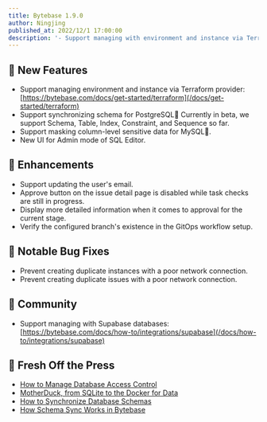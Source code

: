 ```yaml
---
title: Bytebase 1.9.0
author: Ningjing
published_at: 2022/12/1 17:00:00
description: '- Support managing with environment and instance via Terraform provider. - Support synchronizing schema for PostgreSQL. - Support masking column-level sensitive data. - New UI for Admin mode of SQL Editor.'
---
```


## 🚀 New Features

- Support managing environment and instance via Terraform provider: [https://bytebase.com/docs/get-started/terraform](/docs/get-started/terraform)
- Support synchronizing schema for PostgreSQL🐘 Currently in beta, we support Schema, Table, Index, Constraint, and Sequence so far.
- Support masking column-level sensitive data for MySQL🐬.
- New UI for Admin mode of SQL Editor.

## 🎄 Enhancements

- Support updating the user's email.
- Approve button on the issue detail page is disabled while task checks are still in progress.
- Display more detailed information when it comes to approval for the current stage.
- Verify the configured branch's existence in the GitOps workflow setup.

## 🐞 Notable Bug Fixes

- Prevent creating duplicate instances with a poor network connection.
- Prevent creating duplicate issues with a poor network connection.

## 🎠 Community

- Support managing with Supabase databases: [https://bytebase.com/docs/how-to/integrations/supabase](/docs/how-to/integrations/supabase)

## 📰 Fresh Off the Press

- [How to Manage Database Access Control](/blog/how-to-manage-database-access-control)
- [MotherDuck, from SQLite to the Docker for Data](/blog/motherduck-from-sqlite-to-the-docker-for-data)
- [How to Synchronize Database Schemas](/docs/tutorials/how-to-synchronize-database-schemas)
- [How Schema Sync Works in Bytebase](/blog/how-schema-sync-work)

<IncludeBlock url="/docs/get-started/install/install-upgrade"></IncludeBlock>
